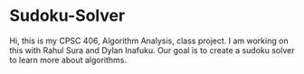 # Sudoku-Solver
Hi, this is my CPSC 406, Algorithm Analysis, class project. I am working on this with Rahul Sura and Dylan Inafuku. Our goal is to create a sudoku solver to learn more about algorithms.
